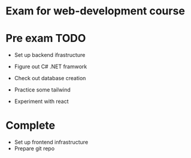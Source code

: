 # Exam for web-development course

# Pre exam TODO

- Set up backend ifrastructure
- Figure out C# .NET framwork
- Check out database creation

- Practice some tailwind
- Experiment with react


# Complete
- Set up frontend infrastructure
- Prepare git repo












